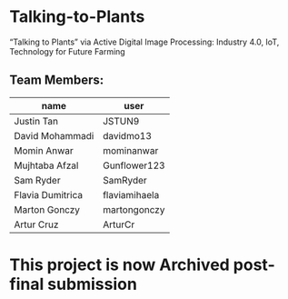# Talking-to-Plants
“Talking to Plants” via Active Digital Image Processing: Industry 4.0, IoT, Technology for Future Farming

## Team Members:
| name  | user |
| ------------- | ------------- |
| Justin Tan | JSTUN9 |
| David Mohammadi | davidmo13|
| Momin Anwar | mominanwar|
| Mujhtaba Afzal | Gunflower123 |
| Sam Ryder | SamRyder |
| Flavia Dumitrica | flaviamihaela |
| Marton Gonczy | martongonczy |
| Artur Cruz | ArturCr |

# This project is now Archived post-final submission
